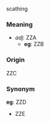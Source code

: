 scathing
### Meaning
+ _adj_: ZZA
    + __eg__: ZZB

### Origin

ZZC

### Synonym

__eg__: ZZD

+ ZZE


